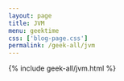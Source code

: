 ```yaml
---
layout: page
title: JVM
menu: geektime
css: ['blog-page.css']
permalink: /geek-all/jvm
---
```


{% include geek-all/jvm.html %}